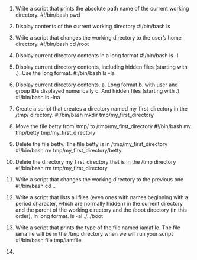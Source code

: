 1. Write a script that prints the absolute path name of the current working directory.
#!/bin/bash
pwd

2. Display contents of the current working directory
#!/bin/bash
ls

3.  Write a script that changes the working directory to the user’s home directory.
#!/bin/bash
cd /root

4. Display current directory contents in a long format
#!/bin/bash
ls -l

5. Display current directory contents, including hidden files (starting with .). Use the long format.
#!/bin/bash
ls -la

6.  Display current directory contents.
	a. Long format
	b. with user and group IDs displayed numerically
	c. And hidden files (starting with .) 
#!/bin/bash
ls -lna

7. Create a script that creates a directory named my_first_directory in the /tmp/ directory.
#!/bin/bash
mkdir tmp/my_first_directory

8. Move the file betty from /tmp/ to /tmp/my_first_directory
#!/bin/bash
mv tmp/betty tmp/my_first_directory

9. Delete the file betty. The file betty is in /tmp/my_first_directory
#!/bin/bash
rm tmp/my_first_directory/betty

10. Delete the directory my_first_directory that is in the /tmp directory
#!/bin/bash
rm tmp/my_first_directory

11.  Write a script that changes the working directory to the previous one
#!/bin/bash
cd ..

12. Write a script that lists all files (even ones with names beginning with a period character, which are normally hidden) in the current directory and the parent of the working directory and the /boot directory (in this order), in long format.
ls -al ./../boot

13. Write a script that prints the type of the file named iamafile. The file iamafile will be in the /tmp directory when we will run your script
#!/bin/bash
file tmp/iamfile

14. 
